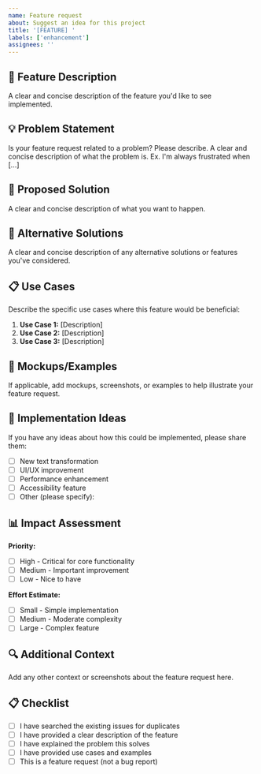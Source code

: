 ```yaml
---
name: Feature request
about: Suggest an idea for this project
title: '[FEATURE] '
labels: ['enhancement']
assignees: ''
---
```


## 🚀 Feature Description

A clear and concise description of the feature you'd like to see implemented.

## 💡 Problem Statement

Is your feature request related to a problem? Please describe. A clear and concise description of what the problem is. Ex. I'm always frustrated when [...]

## 🎯 Proposed Solution

A clear and concise description of what you want to happen.

## 🔄 Alternative Solutions

A clear and concise description of any alternative solutions or features you've considered.

## 📋 Use Cases

Describe the specific use cases where this feature would be beneficial:

1. **Use Case 1:** [Description]
2. **Use Case 2:** [Description]
3. **Use Case 3:** [Description]

## 🎨 Mockups/Examples

If applicable, add mockups, screenshots, or examples to help illustrate your feature request.

## 🔧 Implementation Ideas

If you have any ideas about how this could be implemented, please share them:

- [ ] New text transformation
- [ ] UI/UX improvement
- [ ] Performance enhancement
- [ ] Accessibility feature
- [ ] Other (please specify):

## 📊 Impact Assessment

**Priority:**
- [ ] High - Critical for core functionality
- [ ] Medium - Important improvement
- [ ] Low - Nice to have

**Effort Estimate:**
- [ ] Small - Simple implementation
- [ ] Medium - Moderate complexity
- [ ] Large - Complex feature

## 🔍 Additional Context

Add any other context or screenshots about the feature request here.

## 📋 Checklist

- [ ] I have searched the existing issues for duplicates
- [ ] I have provided a clear description of the feature
- [ ] I have explained the problem this solves
- [ ] I have provided use cases and examples
- [ ] This is a feature request (not a bug report)
